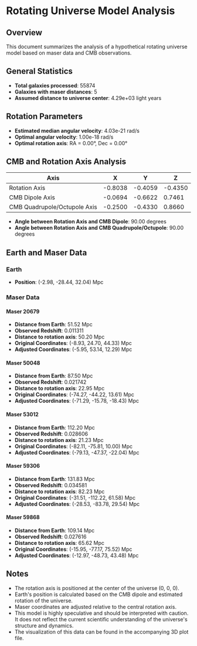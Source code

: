 
# Rotating Universe Model Analysis

## Overview

This document summarizes the analysis of a hypothetical rotating universe model based on maser data and CMB observations.

## General Statistics

- **Total galaxies processed**: 55874
- **Galaxies with maser distances**: 5
- **Assumed distance to universe center**: 4.29e+03 light years

## Rotation Parameters

- **Estimated median angular velocity**: 4.03e-21 rad/s
- **Optimal angular velocity**: 1.00e-18 rad/s
- **Optimal rotation axis**: RA = 0.00°, Dec = 0.00°

## CMB and Rotation Axis Analysis

| Axis | X | Y | Z |
|------|---|---|---|
| Rotation Axis | -0.8038 | -0.4059 | -0.4350 |
| CMB Dipole Axis | -0.0694 | -0.6622 | 0.7461 |
| CMB Quadrupole/Octupole Axis | -0.2500 | -0.4330 | 0.8660 |

- **Angle between Rotation Axis and CMB Dipole**: 90.00 degrees
- **Angle between Rotation Axis and CMB Quadrupole/Octupole**: 90.00 degrees

## Earth and Maser Data

### Earth

- **Position**: (-2.98, -28.44, 32.04) Mpc

### Maser Data


#### Maser 20679
- **Distance from Earth**: 51.52 Mpc
- **Observed Redshift**: 0.011311
- **Distance to rotation axis**: 50.20 Mpc
- **Original Coordinates**: (-8.93, 24.70, 44.33) Mpc
- **Adjusted Coordinates**: (-5.95, 53.14, 12.29) Mpc

#### Maser 50048
- **Distance from Earth**: 87.50 Mpc
- **Observed Redshift**: 0.021742
- **Distance to rotation axis**: 22.95 Mpc
- **Original Coordinates**: (-74.27, -44.22, 13.61) Mpc
- **Adjusted Coordinates**: (-71.29, -15.78, -18.43) Mpc

#### Maser 53012
- **Distance from Earth**: 112.20 Mpc
- **Observed Redshift**: 0.028606
- **Distance to rotation axis**: 21.23 Mpc
- **Original Coordinates**: (-82.11, -75.81, 10.00) Mpc
- **Adjusted Coordinates**: (-79.13, -47.37, -22.04) Mpc

#### Maser 59306
- **Distance from Earth**: 131.83 Mpc
- **Observed Redshift**: 0.034581
- **Distance to rotation axis**: 82.23 Mpc
- **Original Coordinates**: (-31.51, -112.22, 61.58) Mpc
- **Adjusted Coordinates**: (-28.53, -83.78, 29.54) Mpc

#### Maser 59868
- **Distance from Earth**: 109.14 Mpc
- **Observed Redshift**: 0.027616
- **Distance to rotation axis**: 65.62 Mpc
- **Original Coordinates**: (-15.95, -77.17, 75.52) Mpc
- **Adjusted Coordinates**: (-12.97, -48.73, 43.48) Mpc

## Notes

- The rotation axis is positioned at the center of the universe (0, 0, 0).
- Earth's position is calculated based on the CMB dipole and estimated rotation of the universe.
- Maser coordinates are adjusted relative to the central rotation axis.
- This model is highly speculative and should be interpreted with caution. It does not reflect the current scientific understanding of the universe's structure and dynamics.
- The visualization of this data can be found in the accompanying 3D plot file.
